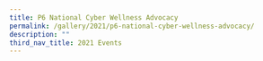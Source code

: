 ```yaml
---
title: P6 National Cyber Wellness Advocacy
permalink: /gallery/2021/p6-national-cyber-wellness-advocacy/
description: ""
third_nav_title: 2021 Events
---
```

